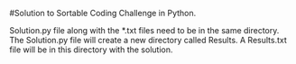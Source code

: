 #Solution to Sortable Coding Challenge in Python.

Solution.py file along with the *.txt files need to be in the same directory. The Solution.py file will create a new directory called Results.
A Results.txt file will be in this directory with the solution.
